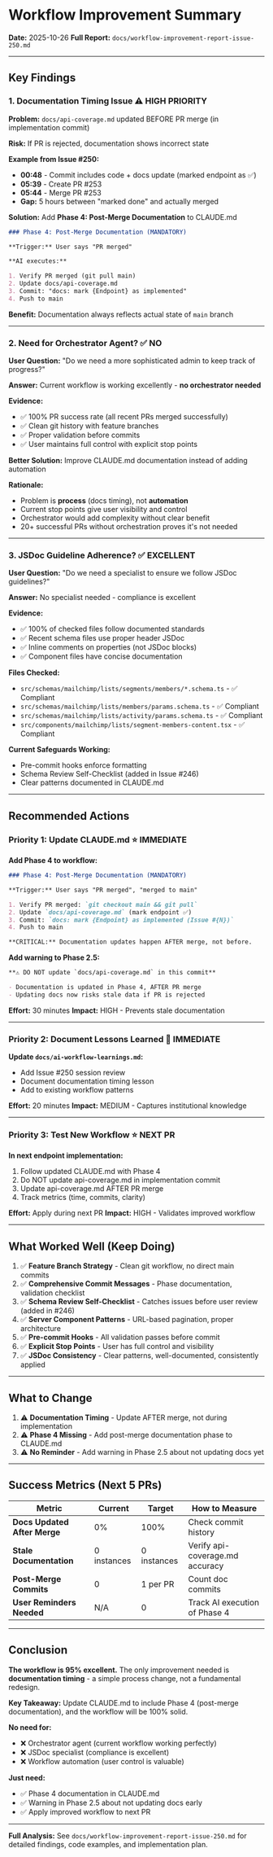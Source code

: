 # Workflow Improvement Summary

**Date:** 2025-10-26
**Full Report:** `docs/workflow-improvement-report-issue-250.md`

---

## Key Findings

### 1. Documentation Timing Issue ⚠️ HIGH PRIORITY

**Problem:** `docs/api-coverage.md` updated BEFORE PR merge (in implementation commit)

**Risk:** If PR is rejected, documentation shows incorrect state

**Example from Issue #250:**

- **00:48** - Commit includes code + docs update (marked endpoint as ✅)
- **05:39** - Create PR #253
- **05:44** - Merge PR #253
- **Gap:** 5 hours between "marked done" and actually merged

**Solution:** Add **Phase 4: Post-Merge Documentation** to CLAUDE.md

```markdown
### Phase 4: Post-Merge Documentation (MANDATORY)

**Trigger:** User says "PR merged"

**AI executes:**

1. Verify PR merged (git pull main)
2. Update docs/api-coverage.md
3. Commit: "docs: mark {Endpoint} as implemented"
4. Push to main
```

**Benefit:** Documentation always reflects actual state of `main` branch

---

### 2. Need for Orchestrator Agent? ✅ NO

**User Question:** "Do we need a more sophisticated admin to keep track of progress?"

**Answer:** Current workflow is working excellently - **no orchestrator needed**

**Evidence:**

- ✅ 100% PR success rate (all recent PRs merged successfully)
- ✅ Clean git history with feature branches
- ✅ Proper validation before commits
- ✅ User maintains full control with explicit stop points

**Better Solution:** Improve CLAUDE.md documentation instead of adding automation

**Rationale:**

- Problem is **process** (docs timing), not **automation**
- Current stop points give user visibility and control
- Orchestrator would add complexity without clear benefit
- 20+ successful PRs without orchestration proves it's not needed

---

### 3. JSDoc Guideline Adherence? ✅ EXCELLENT

**User Question:** "Do we need a specialist to ensure we follow JSDoc guidelines?"

**Answer:** No specialist needed - compliance is excellent

**Evidence:**

- ✅ 100% of checked files follow documented standards
- ✅ Recent schema files use proper header JSDoc
- ✅ Inline comments on properties (not JSDoc blocks)
- ✅ Component files have concise documentation

**Files Checked:**

- `src/schemas/mailchimp/lists/segments/members/*.schema.ts` - ✅ Compliant
- `src/schemas/mailchimp/lists/members/params.schema.ts` - ✅ Compliant
- `src/schemas/mailchimp/lists/activity/params.schema.ts` - ✅ Compliant
- `src/components/mailchimp/lists/segment-members-content.tsx` - ✅ Compliant

**Current Safeguards Working:**

- Pre-commit hooks enforce formatting
- Schema Review Self-Checklist (added in Issue #246)
- Clear patterns documented in CLAUDE.md

---

## Recommended Actions

### Priority 1: Update CLAUDE.md ⭐ IMMEDIATE

**Add Phase 4 to workflow:**

```markdown
### Phase 4: Post-Merge Documentation (MANDATORY)

**Trigger:** User says "PR merged", "merged to main"

1. Verify PR merged: `git checkout main && git pull`
2. Update `docs/api-coverage.md` (mark endpoint ✅)
3. Commit: `docs: mark {Endpoint} as implemented (Issue #{N})`
4. Push to main

**CRITICAL:** Documentation updates happen AFTER merge, not before.
```

**Add warning to Phase 2.5:**

```markdown
**⚠️ DO NOT update `docs/api-coverage.md` in this commit**

- Documentation is updated in Phase 4, AFTER PR merge
- Updating docs now risks stale data if PR is rejected
```

**Effort:** 30 minutes
**Impact:** HIGH - Prevents stale documentation

---

### Priority 2: Document Lessons Learned 📝 IMMEDIATE

**Update `docs/ai-workflow-learnings.md`:**

- Add Issue #250 session review
- Document documentation timing lesson
- Add to existing workflow patterns

**Effort:** 20 minutes
**Impact:** MEDIUM - Captures institutional knowledge

---

### Priority 3: Test New Workflow ⭐ NEXT PR

**In next endpoint implementation:**

1. Follow updated CLAUDE.md with Phase 4
2. Do NOT update api-coverage.md in implementation commit
3. Update api-coverage.md AFTER PR merge
4. Track metrics (time, commits, clarity)

**Effort:** Apply during next PR
**Impact:** HIGH - Validates improved workflow

---

## What Worked Well (Keep Doing)

1. ✅ **Feature Branch Strategy** - Clean git workflow, no direct main commits
2. ✅ **Comprehensive Commit Messages** - Phase documentation, validation checklist
3. ✅ **Schema Review Self-Checklist** - Catches issues before user review (added in #246)
4. ✅ **Server Component Patterns** - URL-based pagination, proper architecture
5. ✅ **Pre-commit Hooks** - All validation passes before commit
6. ✅ **Explicit Stop Points** - User has full control and visibility
7. ✅ **JSDoc Consistency** - Clear patterns, well-documented, consistently applied

---

## What to Change

1. ⚠️ **Documentation Timing** - Update AFTER merge, not during implementation
2. ⚠️ **Phase 4 Missing** - Add post-merge documentation phase to CLAUDE.md
3. ⚠️ **No Reminder** - Add warning in Phase 2.5 about not updating docs yet

---

## Success Metrics (Next 5 PRs)

| Metric                       | Current     | Target      | How to Measure                  |
| ---------------------------- | ----------- | ----------- | ------------------------------- |
| **Docs Updated After Merge** | 0%          | 100%        | Check commit history            |
| **Stale Documentation**      | 0 instances | 0 instances | Verify api-coverage.md accuracy |
| **Post-Merge Commits**       | 0           | 1 per PR    | Count doc commits               |
| **User Reminders Needed**    | N/A         | 0           | Track AI execution of Phase 4   |

---

## Conclusion

**The workflow is 95% excellent.** The only improvement needed is **documentation timing** - a simple process change, not a fundamental redesign.

**Key Takeaway:** Update CLAUDE.md to include Phase 4 (post-merge documentation), and the workflow will be 100% solid.

**No need for:**

- ❌ Orchestrator agent (current workflow working perfectly)
- ❌ JSDoc specialist (compliance is excellent)
- ❌ Workflow automation (user control is valuable)

**Just need:**

- ✅ Phase 4 documentation in CLAUDE.md
- ✅ Warning in Phase 2.5 about not updating docs early
- ✅ Apply improved workflow to next PR

---

**Full Analysis:** See `docs/workflow-improvement-report-issue-250.md` for detailed findings, code examples, and implementation plan.
